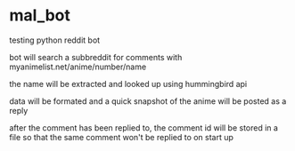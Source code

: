 mal_bot
=======

testing python
reddit bot

bot will search a subbreddit for comments with myanimelist.net/anime/number/name

the name will be extracted and looked up using hummingbird api

data will be formated and a quick snapshot of the anime will be posted as a reply

after the comment has been replied to, the comment id will be stored in a file so that the same comment won't be replied to on start up
